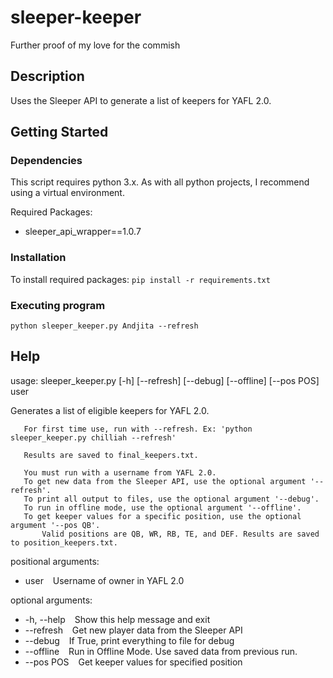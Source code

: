 # sleeper-keeper
Further proof of my love for the commish

## Description

Uses the Sleeper API to generate a list of keepers for YAFL 2.0.

## Getting Started

### Dependencies

This script requires python 3.x. As with all python projects, I recommend using a virtual environment.

Required Packages: 
* sleeper_api_wrapper==1.0.7

### Installation

To install required packages: ```pip install -r requirements.txt```

### Executing program

```
python sleeper_keeper.py Andjita --refresh
```

## Help

usage: sleeper_keeper.py [-h] [--refresh] [--debug] [--offline] [--pos POS]
                         user

Generates a list of eligible keepers for YAFL 2.0.

       For first time use, run with --refresh. Ex: 'python sleeper_keeper.py chilliah --refresh'

       Results are saved to final_keepers.txt.

       You must run with a username from YAFL 2.0.
       To get new data from the Sleeper API, use the optional argument '--refresh'.
       To print all output to files, use the optional argument '--debug'.
       To run in offline mode, use the optional argument '--offline'.
       To get keeper values for a specific position, use the optional argument '--pos QB'.
           Valid positions are QB, WR, RB, TE, and DEF. Results are saved to position_keepers.txt.

positional arguments:
  * user &ensp; Username of owner in YAFL 2.0

optional arguments:
  * -h, --help &ensp; Show this help message and exit
  * --refresh &ensp; Get new player data from the Sleeper API
  * --debug &ensp; If True, print everything to file for debug
  * --offline &ensp; Run in Offline Mode. Use saved data from previous run.
  * --pos POS &ensp; Get keeper values for specified position
